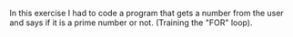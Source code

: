 In this exercise I had to code a program that gets a number from the user and says if it is
a prime number or not. 
(Training the "FOR" loop).
